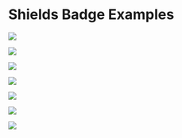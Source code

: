 # Shields Badge Examples

![](https://img.shields.io/badge/C++-17-2281e3.svg?style=plastic)

![](https://img.shields.io/badge/Node.js-6.9-7fbd42.svg?style=plastic)

![](https://img.shields.io/badge/Python-3.4-3572A5.svg?style=plastic)

![](https://img.shields.io/badge/Status-Halted-FF0000.svg?style=plastic)

![](https://img.shields.io/badge/Status-Completed-008000.svg?style=plastic)

![](https://img.shields.io/badge/Status-In%20Development-EE7600.svg?style=plastic)

![](https://img.shields.io/badge/Status-Continuous%20Development-800080.svg?style=plastic)
